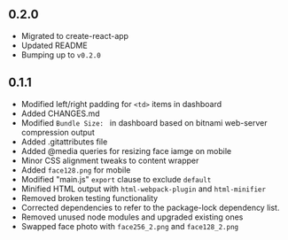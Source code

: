 ## 0.2.0

-   Migrated to create-react-app
-   Updated README
-   Bumping up to `v0.2.0`

## 0.1.1

-   Modified left/right padding for `<td>` items in dashboard
-   Added CHANGES.md
-   Modified `Bundle Size: ` in dashboard based on bitnami web-server compression output
-   Added .gitattributes file
-   Added @media queries for resizing face iamge on mobile
-   Minor CSS alignment tweaks to content wrapper
-   Added `face128.png` for mobile
-   Modified "main.js" `export` clause to exclude `default`
-   Minified HTML output with `html-webpack-plugin` and `html-minifier`
-   Removed broken testing functionality
-   Corrected dependencies to refer to the package-lock dependency list.
-   Removed unused node modules and upgraded existing ones
-   Swapped face photo with `face256_2.png` and `face128_2.png`
